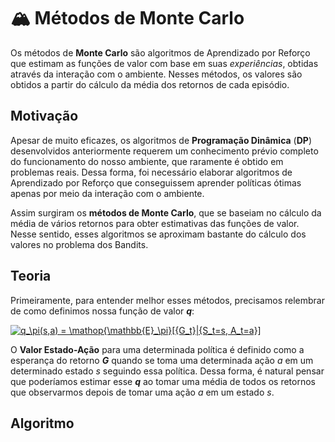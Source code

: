 # 🏔 Métodos de Monte Carlo

Os métodos de **Monte Carlo** são algoritmos de Aprendizado por Reforço que estimam as funções de valor com base em suas *experiências*, obtidas através da interação com o ambiente. Nesses métodos, os valores são obtidos a partir do cálculo da média dos retornos de cada episódio.

## Motivação

Apesar de muito eficazes, os algoritmos de **Programação Dinâmica** (**DP**) desenvolvidos anteriormente requerem um conhecimento prévio completo do funcionamento do nosso ambiente, que raramente é obtido em problemas reais. Dessa forma, foi necessário elaborar algoritmos de Aprendizado por Reforço que conseguissem aprender políticas ótimas apenas por meio da interação com o ambiente.

Assim surgiram os **métodos de Monte Carlo**, que se baseiam no cálculo da média de vários retornos para obter estimativas das funções de valor. Nesse sentido, esses algoritmos se aproximam bastante do cálculo dos valores no problema dos Bandits.

## Teoria

Primeiramente, para entender melhor esses métodos, precisamos relembrar de como definimos nossa função de valor ***q***:

<a href="https://www.codecogs.com/eqnedit.php?latex=q_\pi(s,a)&space;=&space;\mathop{\mathbb{E}_\pi}[{G_t}|{S_t=s,&space;A_t=a}]" target="_blank"><img src="https://latex.codecogs.com/gif.latex?q_\pi(s,a)&space;=&space;\mathop{\mathbb{E}_\pi}[{G_t}|{S_t=s,&space;A_t=a}]" title="q_\pi(s,a) = \mathop{\mathbb{E}_\pi}[{G_t}|{S_t=s, A_t=a}]" /></a>

O **Valor Estado-Ação** para uma determinada política é definido como a esperança do retorno ***G*** quando se toma uma determinada ação *a* em um determinado estado *s* seguindo essa política. Dessa forma, é natural pensar que poderíamos estimar esse ***q*** ao tomar uma média de todos os retornos que observarmos depois de tomar uma ação *a* em um estado *s*.

## Algoritmo